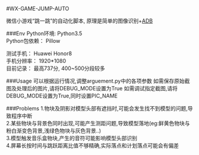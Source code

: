 #WX-GAME-JUMP-AUTO

微信小游戏“跳一跳”的自动化脚本, 原理是简单的图像识别+[ADB](https://www.xda-developers.com/install-adb-windows-macos-linux/)

###Env
Python环境:    Python3.5<br>
Python包依赖： Pillow<br>

测试手机： Huawei Honor8 <br>
手机分辨率：   1920*1080 <br>
目前记录： 最高737分, 400~500分段较多

###Usage
可以根据运行情况,调整arguement.py中的各项参数
如需保存原始截图及处理后的图片,请将DEBUG_MODE设置为True
如需调试指定截图,请将DEBUG_MODE设置为True,同时设置PIC_NAME

###Problems
1.物块及阴影对模型头部有遮挡时,可能会发生找不到模型的问题,导致程序中断<br>
2.某些物块与背景色同时出现,可能产生测距问题,导致模型落地(eg:鲜黄色物块与粉白渐变色背景,浅绿色物块与灰色背景..)<br>
3.模型触发音乐盒物块,产生的音符可能影响模型头部识别<br>
4.屏幕长按时间与跳跃距离比值不够精确,实际落点和计划落点可能会有偏差